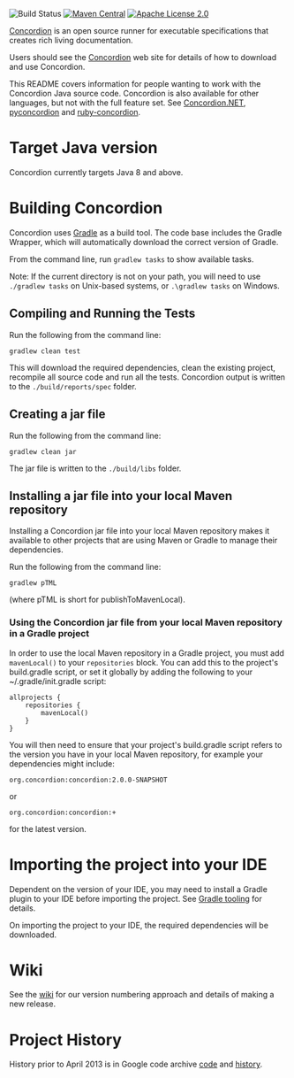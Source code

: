 ![Build Status](https://github.com/concordion/concordion/actions/workflows/ci.yml/badge.svg)
[![Maven Central](https://img.shields.io/maven-central/v/org.concordion/concordion.svg)](http://search.maven.org/#search%7Cga%7C1%7Cg%3A%22org.concordion%22%20AND%20a%3A%22concordion%22)
[![Apache License 2.0](https://img.shields.io/badge/license-Apache%202.0-blue.svg)](http://www.apache.org/licenses/LICENSE-2.0.html)

[Concordion](http://www.concordion.org) is an open source runner for executable specifications that creates rich living documentation.

Users should see the [Concordion](http://www.concordion.org) web site for details of how to download and use Concordion.

This README covers information for people wanting to work with the Concordion Java source code. Concordion is also available for other languages, but not with the full feature set. See [Concordion.NET](https://github.com/concordion/concordion.net), [pyconcordion](https://pypi.org/project/pyconcordion2/) and [ruby-concordion](https://github.com/arielvalentin/ruby-concordion).

# Target Java version
Concordion currently targets Java 8 and above.

# Building Concordion
Concordion uses [Gradle](http://www.gradle.org/) as a build tool. The code base includes the Gradle Wrapper, which will automatically download the correct version of Gradle.

From the command line, run `gradlew tasks` to show available tasks. 

Note: If the current directory is not on your path, you will need to use `./gradlew tasks` on Unix-based systems, or `.\gradlew tasks` on Windows.

## Compiling and Running the Tests

Run the following from the command line:

```gradlew clean test```
    
This will download the required dependencies, clean the existing project, recompile all source code and run all the tests. Concordion output is written to the `./build/reports/spec` folder.

## Creating a jar file

Run the following from the command line:

```gradlew clean jar```

The jar file is written to the `./build/libs` folder.

## Installing a jar file into your local Maven repository

Installing a Concordion jar file into your local Maven repository makes it available to other projects that are using Maven or Gradle to manage their dependencies.

Run the following from the command line:

```gradlew pTML```

(where pTML is short for publishToMavenLocal).

### Using the Concordion jar file from your local Maven repository in a Gradle project

In order to use the local Maven repository in a Gradle project, you must add `mavenLocal()` to your `repositories` block. You can add this to the project's build.gradle script, or set it globally by adding the following to your ~/.gradle/init.gradle script:

```
allprojects {
    repositories {
        mavenLocal()
    }
}
```

You will then need to ensure that your project's build.gradle script refers to the version you have in your local Maven repository, for example your dependencies might include:

    org.concordion:concordion:2.0.0-SNAPSHOT

or

    org.concordion:concordion:+

for the latest version.

# Importing the project into your IDE
Dependent on the version of your IDE, you may need to install a Gradle plugin to your IDE before importing the project. See [Gradle tooling](https://www.gradle.org/tooling) for details.

On importing the project to your IDE, the required dependencies will be downloaded.


# Wiki
See the [wiki](https://github.com/concordion/concordion/wiki) for our version numbering approach and details of making a new release.

Project History
=========
History prior to April 2013 is in Google code archive [code](https://code.google.com/archive/p/concordion/source/default/source) and [history](https://code.google.com/archive/p/concordion/source/default/commits).


